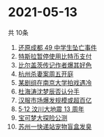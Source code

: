 # 2021-05-13
  共 10条

  <!-- BEGIN -->
  <!-- 最后更新时间:Thu May 13 2021 23:15:30 GMT+0000 (Coordinated Universal Time) -->
  1. [还原成都 49 中学生坠亡事件](https://www.zhihu.com/search?q=成都49中)
1. [特斯拉暂停使用比特币支付](https://www.zhihu.com/search?q=比特币)
1. [比尔盖茨传记作者爆其好色](https://www.zhihu.com/search?q=比尔盖茨)
1. [杭州杀妻案周五开庭](https://www.zhihu.com/search?q=杭州杀妻案)
1. [某剧组在南京大学拍戏遇冷](https://www.zhihu.com/search?q=南京大学)
1. [杜海涛沈梦辰否认分手](https://www.zhihu.com/search?q=杜海涛沈梦辰)
1. [汉服市场爆发规模或超百亿](https://www.zhihu.com/search?q=汉服)
1. [5·12 汶川大地震 13 周年](https://www.zhihu.com/search?q=汶川地震)
1. [宝可梦大探险公测](https://www.zhihu.com/search?q=宝可梦大探险)
1. [苏州一快递站宠物盲盒发臭](https://www.zhihu.com/search?q=宠物盲盒)
  <!-- END -->
  